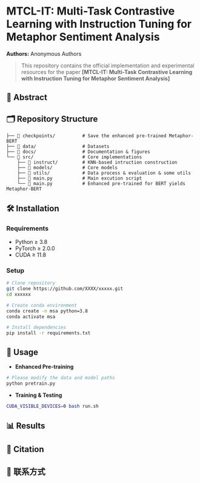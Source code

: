# MTCL-IT: Multi-Task Contrastive Learning with Instruction Tuning for Metaphor Sentiment Analysis

**Authors:** Anonymous Authors


<!-- [[论文PDF]()] [[arXiv]()] [[项目主页]()] -->

<!-- ![Teaser Figure](docs/teaser.png) -->

>This repository contains the official implementation and experimental resources for the paper **[MTCL-IT: Multi-Task Contrastive Learning with Instruction Tuning for Metaphor Sentiment Analysis]**

## 📝 Abstract



## 🗂 Repository Structure
```angular2html
├── 📁 checkpoints/          # Save the enhanced pre-trained Metaphor-BERT
├── 📁 data/                 # Datasets
├── 📁 docs/                 # Documentation & figures
└── 📁 src/                  # Core implementations
    ├── 📁 instruct/         # KNN-based intruction construction
    ├── 📁 models/           # Core models
    ├── 📁 utils/            # Data process & evaluation & some utils
    ├── 📄 main.py           # Main excution script
    └── 📄 main.py           # Enhanced pre-trained for BERT yields Metaphor-BERT
```

## 🛠 Installation

### Requirements
- Python ≥ 3.8
- PyTorch ≥ 2.0.0
- CUDA ≥ 11.8

### Setup
```bash
# Clone repository
git clone https://github.com/XXXX/xxxxx.git
cd xxxxxx

# Create conda environment
conda create -n msa python=3.8
conda activate msa

# Install dependencies
pip install -r requirements.txt
```
## 🚀 Usage
- **Enhanced Pre-training**
```bash
# Please modify the data and model paths
python pretrain.py
```

- **Training & Testing**

```bash
CUDA_VISIBLE_DEVICES=0 bash run.sh
```

## 📊 Results
<!-- Performance on [Dataset Name]:

Method	Metric1	Metric2	Metric3
Our Method	0.92	1.23	95.4%
Baseline	0.85	1.45	89.7%
Results Comparison -->

## 📜 Citation
<!-- ```bash
@article{yourcitationkey,
  title     = {Your Paper Title},
  author    = {Author1 and Author2 and Author3},
  journal   = {Conference or Journal Name},
  year      = {2023}
}
``` -->


## 📧 联系方式
<!-- Corresponding Author: [Your Name] - your.email@institution.edu -->

